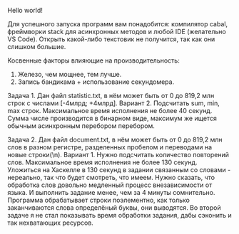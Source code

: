Hello world!

Для успешного запуска программ вам понадобится: компилятор cabal, фреймворки stack для асинхронных методов и любой IDE (желательно VS Code).
Открыть какой-либо текстовик не получится, так как они слишком большие.

Косвенные факторы влияющие на производительность: 
1) Железо, чем мощнее, тем лучше.
2) Запись бандикама + использование секундомера.

3адача 1. Дан файл statistic.txt, в нём может быть от 0 до 819,2 млн строк с числами [-4млрд; +4млрд].
Вариант 2. Подсчитать sum, min, max строк.
Максимальное время исполнения не более 40 секунд.
Сумма числе производится в бинарном виде, максимум же ищется обычным асинхронным перебором перебором.

Задача 2. Дан файл document.txt, в нём может быть от 0 до 819,2 млн слов в разном регистре, разделенных пробелом и переводами на новые строки(\n).
Вариант 1. Нужно подсчитать количество повторений слов.
Максимальное время исполнения не более 130 секунд.
Уложиться на Хаскелле в 130 секунд в задании связанным со словами - нереально, так что будет смотреть, что имеем. Нужно сказать, что обработка слов довольно медленный процесс внезависимости от языка. И выполнить задание менее, чем за 4 минуты сомнительно.
Программа обрабатывает строки поэлементно, как только заканчиваются слова определёный буквы, они выводятся.
Во второй задаче я не стал показывать время обработки задания, дабы сэконить и так нехватающих ресурсов.
